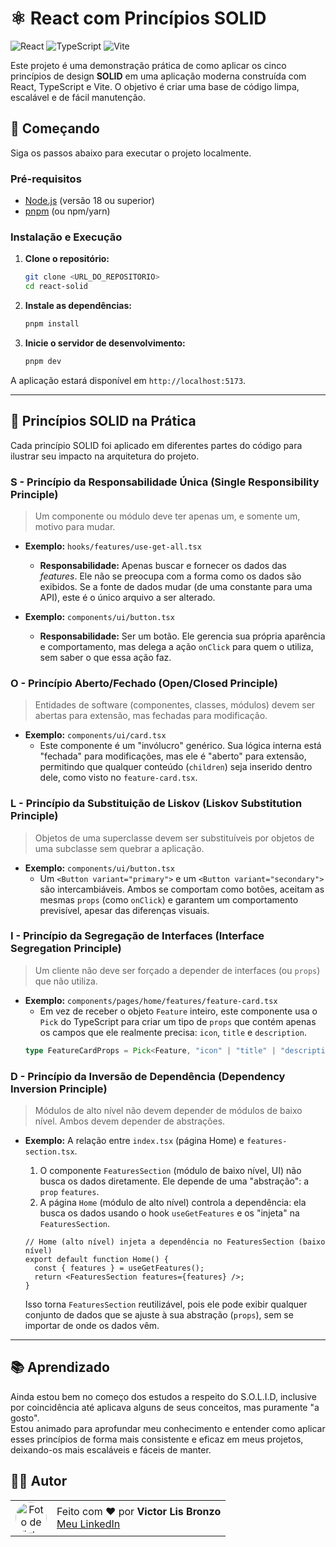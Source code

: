 # ⚛️ React com Princípios SOLID

![React](https://img.shields.io/badge/React-19-blue?logo=react)
![TypeScript](https://img.shields.io/badge/TypeScript-5.8-blue?logo=typescript)
![Vite](https://img.shields.io/badge/Vite-7.1-purple?logo=vite)

Este projeto é uma demonstração prática de como aplicar os cinco princípios de design **SOLID** em uma aplicação moderna construída com React, TypeScript e Vite. O objetivo é criar uma base de código limpa, escalável e de fácil manutenção.

## 🚀 Começando

Siga os passos abaixo para executar o projeto localmente.

### Pré-requisitos

- [Node.js](https://nodejs.org/en/) (versão 18 ou superior)
- [pnpm](https://pnpm.io/installation) (ou npm/yarn)

### Instalação e Execução

1.  **Clone o repositório:**

    ```bash
    git clone <URL_DO_REPOSITORIO>
    cd react-solid
    ```

2.  **Instale as dependências:**

    ```bash
    pnpm install
    ```

3.  **Inicie o servidor de desenvolvimento:**
    ```bash
    pnpm dev
    ```

A aplicação estará disponível em `http://localhost:5173`.

---

## 🧠 Princípios SOLID na Prática

Cada princípio SOLID foi aplicado em diferentes partes do código para ilustrar seu impacto na arquitetura do projeto.

### S - Princípio da Responsabilidade Única (Single Responsibility Principle)

> Um componente ou módulo deve ter apenas um, e somente um, motivo para mudar.

- **Exemplo:** `hooks/features/use-get-all.tsx`

  - **Responsabilidade:** Apenas buscar e fornecer os dados das _features_. Ele não se preocupa com a forma como os dados são exibidos. Se a fonte de dados mudar (de uma constante para uma API), este é o único arquivo a ser alterado.

- **Exemplo:** `components/ui/button.tsx`
  - **Responsabilidade:** Ser um botão. Ele gerencia sua própria aparência e comportamento, mas delega a ação `onClick` para quem o utiliza, sem saber o que essa ação faz.

### O - Princípio Aberto/Fechado (Open/Closed Principle)

> Entidades de software (componentes, classes, módulos) devem ser abertas para extensão, mas fechadas para modificação.

- **Exemplo:** `components/ui/card.tsx`
  - Este componente é um "invólucro" genérico. Sua lógica interna está "fechada" para modificações, mas ele é "aberto" para extensão, permitindo que qualquer conteúdo (`children`) seja inserido dentro dele, como visto no `feature-card.tsx`.

### L - Princípio da Substituição de Liskov (Liskov Substitution Principle)

> Objetos de uma superclasse devem ser substituíveis por objetos de uma subclasse sem quebrar a aplicação.

- **Exemplo:** `components/ui/button.tsx`
  - Um `<Button variant="primary">` e um `<Button variant="secondary">` são intercambiáveis. Ambos se comportam como botões, aceitam as mesmas `props` (como `onClick`) e garantem um comportamento previsível, apesar das diferenças visuais.

### I - Princípio da Segregação de Interfaces (Interface Segregation Principle)

> Um cliente não deve ser forçado a depender de interfaces (ou `props`) que não utiliza.

- **Exemplo:** `components/pages/home/features/feature-card.tsx`
  - Em vez de receber o objeto `Feature` inteiro, este componente usa o `Pick` do TypeScript para criar um tipo de `props` que contém apenas os campos que ele realmente precisa: `icon`, `title` e `description`.
  ```typescript
  type FeatureCardProps = Pick<Feature, "icon" | "title" | "description">;
  ```

### D - Princípio da Inversão de Dependência (Dependency Inversion Principle)

> Módulos de alto nível não devem depender de módulos de baixo nível. Ambos devem depender de abstrações.

- **Exemplo:** A relação entre `index.tsx` (página Home) e `features-section.tsx`.

  1.  O componente `FeaturesSection` (módulo de baixo nível, UI) não busca os dados diretamente. Ele depende de uma "abstração": a `prop` `features`.
  2.  A página `Home` (módulo de alto nível) controla a dependência: ela busca os dados usando o hook `useGetFeatures` e os "injeta" na `FeaturesSection`.

  ```tsx
  // Home (alto nível) injeta a dependência no FeaturesSection (baixo nível)
  export default function Home() {
    const { features } = useGetFeatures();
    return <FeaturesSection features={features} />;
  }
  ```

  Isso torna `FeaturesSection` reutilizável, pois ele pode exibir qualquer conjunto de dados que se ajuste à sua abstração (`props`), sem se importar de onde os dados vêm.

---

## 📚 Aprendizado

Ainda estou bem no começo dos estudos a respeito do S.O.L.I.D, inclusive por coincidência até aplicava alguns de seus conceitos, mas puramente "a gosto". <br />
Estou animado para aprofundar meu conhecimento e entender como aplicar esses princípios de forma mais consistente e eficaz em meus projetos, deixando-os mais escaláveis e fáceis de manter.

## 👨‍💻 Autor

<table>
  <tr>
    <td align="center">
      <a href="https://github.com/victor-lis">
        <img src="https://avatars.githubusercontent.com/u/109773129?v=4" width="50px;" alt="Foto de Victor Lis Bronzo" style="border-radius:50%;"/>
      </a>
    </td>
    <td>
      Feito com ❤️ por <b>Victor Lis Bronzo</b>
      <br/>
      <a href="https://www.linkedin.com/in/victor-lis-bronzo" target="_blank">Meu LinkedIn</a>
    </td>
  </tr>
</table>
